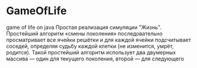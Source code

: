 # GameOfLife
game of life on java
Простая реализация симуляции "Жизнь".
Простейший алгоритм «смены поколения» последовательно просматривает все ячейки 
решётки и для каждой ячейки подсчитывает соседей, определяя судьбу каждой клетки 
(не изменится, умрёт, родится). Такой простейший алгоритм использует два двумерных 
массива — один для текущего поколения, второй — для следующего
